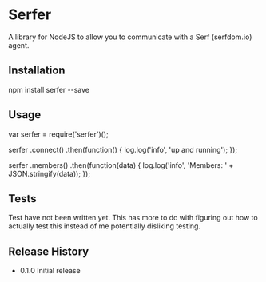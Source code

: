 Serfer
=========

A library for NodeJS to allow you to communicate with a Serf (serfdom.io) agent.

## Installation

  npm install serfer --save

## Usage

  var serfer = require('serfer')();

  serfer
      .connect()
      .then(function() {
          log.log('info', 'up and running');
      });
  
  serfer
      .members()
      .then(function(data) {
          log.log('info', 'Members: ' + JSON.stringify(data));
      });

## Tests

  Test have not been written yet. This has more to do with figuring out how to actually 
  test this instead of me potentially disliking testing.

## Release History

* 0.1.0 Initial release